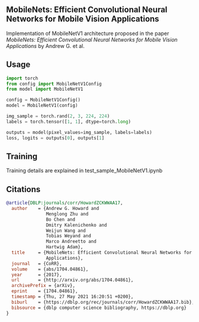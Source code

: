 ## MobileNets: Efficient Convolutional Neural Networks for Mobile Vision Applications

Implementation of MobileNetV1 architecture proposed in the paper _MobileNets: Efficient Convolutional Neural Networks for Mobile Vision Applications_ by Andrew G. et al.

## Usage

```python
import torch
from config import MobileNetV1Config
from model import MobileNetV1

config = MobileNetV1Config()
model = MobileNetV1(config)

img_sample = torch.rand(2, 3, 224, 224)
labels = torch.tensor([1, 1], dtype=torch.long)

outputs = model(pixel_values=img_sample, labels=labels)
loss, logits = outputs[0], outputs[1]
```

## Training

Training details are explained in test_sample_MobileNetV1.ipynb

## Citations

```bibtex
@article{DBLP:journals/corr/HowardZCKWWAA17,
  author    = {Andrew G. Howard and
               Menglong Zhu and
               Bo Chen and
               Dmitry Kalenichenko and
               Weijun Wang and
               Tobias Weyand and
               Marco Andreetto and
               Hartwig Adam},
  title     = {MobileNets: Efficient Convolutional Neural Networks for Mobile Vision
               Applications},
  journal   = {CoRR},
  volume    = {abs/1704.04861},
  year      = {2017},
  url       = {http://arxiv.org/abs/1704.04861},
  archivePrefix = {arXiv},
  eprint    = {1704.04861},
  timestamp = {Thu, 27 May 2021 16:20:51 +0200},
  biburl    = {https://dblp.org/rec/journals/corr/HowardZCKWWAA17.bib},
  bibsource = {dblp computer science bibliography, https://dblp.org}
}
```
